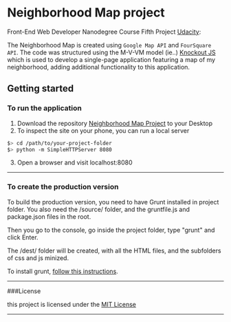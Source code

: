 # Neighborhood Map project

Front-End Web Developer Nanodegree Course Fifth Project <a href="http://www.udacity.com" target="_blank">Udacity</a>:<br>

The Neighborhood Map is created using ```Google Map API``` and ```FourSquare API```. The code was structured using the M-V-VM model (ie..) <a href="https://knockoutjs.com">Knockout JS</a> which is used to develop a single-page application featuring a map of my neighborhood, adding additional functionality to this application.

## Getting started
### To run the application

1. Download the repository <a href="https://github.com/renurevzranju/map">Neighborhood Map Project</a> to your Desktop
2. To inspect the site on your phone, you can run a local server

  ```bash
  $> cd /path/to/your-project-folder
  $> python -m SimpleHTTPServer 8080
  ```

3. Open a browser and visit localhost:8080
-------------------------------------------

### To create the production version

To build the production version, you need to have Grunt installed in project folder.
You also need the /source/ folder, and the gruntfile.js and package.json files in the root. 

Then you go to the console, go inside the project folder, type "grunt" and click Enter.

The /dest/ folder will be created, with all the HTML files, and the subfolders of css and js minized. 

To install grunt, <a href="http://gruntjs.com/getting-started" target="_blank">follow this instructions</a>. 

-----------------------------------------------
###License

this project is licensed under the [MIT License](license.txt)

-------------------------------------------
